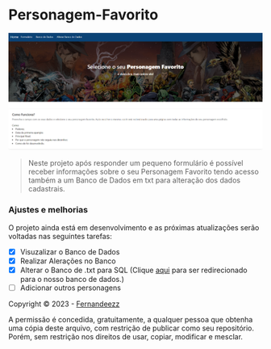 # Personagem-Favorito

<img src="Captura de tela 2023-05-25 183125.png" alt="exemplo imagem">

> Neste projeto após responder um pequeno formulário é possível receber informações sobre o seu Personagem Favorito tendo acesso também a um Banco de Dados em txt para alteração dos dados cadastrais. 

### Ajustes e melhorias

O projeto ainda está em desenvolvimento e as próximas atualizações serão voltadas nas seguintes tarefas:

- [x] Visuzalizar o Banco de Dados
- [x] Realizar Alerações no Banco
- [X] Alterar o Banco de .txt para SQL (Clique [aqui](https://github.com/Fernandeezz/Aprendendo-SQL/blob/main/MVC-personagem.sql) para ser redirecionado para o nosso banco de dados.)
- [ ] Adicionar outros personagens

Copyright © 2023 - [Fernandeezz](https://github.com/Fernandeezz)

A permissão é concedida, gratuitamente, a qualquer pessoa que obtenha uma cópia deste arquivo, com restrição de publicar como seu repositório. Porém, sem restrição nos direitos de usar, copiar, modificar e mesclar.
